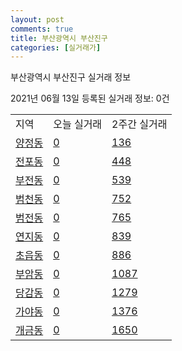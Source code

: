 ```yaml
---
layout: post
comments: true
title: 부산광역시 부산진구
categories: [실거래가]
---
```


부산광역시 부산진구 실거래 정보

2021년 06월 13일 등록된 실거래 정보: 0건


<table class="sortable">
  <tr>
    <td>지역</td>
    <td>오늘 실거래</td>
    <td>2주간 실거래</td>
  </tr>

  
  <tr class="item">
    <td><a href="2623010100.html">양정동</a></td>
    <td><a href="2623010100.html">0</a></td>
    <td><a href="2623010100.html">136</a></td>
  </tr>
    

  <tr class="item">
    <td><a href="2623010200.html">전포동</a></td>
    <td><a href="2623010200.html">0</a></td>
    <td><a href="2623010200.html">448</a></td>
  </tr>
    

  <tr class="item">
    <td><a href="2623010300.html">부전동</a></td>
    <td><a href="2623010300.html">0</a></td>
    <td><a href="2623010300.html">539</a></td>
  </tr>
    

  <tr class="item">
    <td><a href="2623010400.html">범천동</a></td>
    <td><a href="2623010400.html">0</a></td>
    <td><a href="2623010400.html">752</a></td>
  </tr>
    

  <tr class="item">
    <td><a href="2623010500.html">범전동</a></td>
    <td><a href="2623010500.html">0</a></td>
    <td><a href="2623010500.html">765</a></td>
  </tr>
    

  <tr class="item">
    <td><a href="2623010600.html">연지동</a></td>
    <td><a href="2623010600.html">0</a></td>
    <td><a href="2623010600.html">839</a></td>
  </tr>
    

  <tr class="item">
    <td><a href="2623010700.html">초읍동</a></td>
    <td><a href="2623010700.html">0</a></td>
    <td><a href="2623010700.html">886</a></td>
  </tr>
    

  <tr class="item">
    <td><a href="2623010800.html">부암동</a></td>
    <td><a href="2623010800.html">0</a></td>
    <td><a href="2623010800.html">1087</a></td>
  </tr>
    

  <tr class="item">
    <td><a href="2623010900.html">당감동</a></td>
    <td><a href="2623010900.html">0</a></td>
    <td><a href="2623010900.html">1279</a></td>
  </tr>
    

  <tr class="item">
    <td><a href="2623011000.html">가야동</a></td>
    <td><a href="2623011000.html">0</a></td>
    <td><a href="2623011000.html">1376</a></td>
  </tr>
    

  <tr class="item">
    <td><a href="2623011100.html">개금동</a></td>
    <td><a href="2623011100.html">0</a></td>
    <td><a href="2623011100.html">1650</a></td>
  </tr>
    


</table>
    